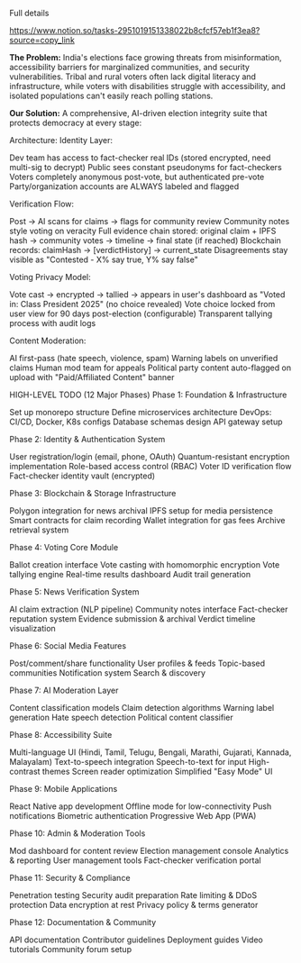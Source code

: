 Full details

https://www.notion.so/tasks-2951019151338022b8cfcf57eb1f3ea8?source=copy_link

**The Problem:**
India's elections face growing threats from misinformation, accessibility barriers for marginalized communities, and security vulnerabilities. Tribal and rural voters often lack digital literacy and infrastructure, while voters with disabilities struggle with accessibility, and isolated populations can't easily reach polling stations.

**Our Solution:**
A comprehensive, AI-driven election integrity suite that protects democracy at every stage:

Architecture:
Identity Layer:

Dev team has access to fact-checker real IDs (stored encrypted, need multi-sig to decrypt)
Public sees constant pseudonyms for fact-checkers
Voters completely anonymous post-vote, but authenticated pre-vote
Party/organization accounts are ALWAYS labeled and flagged

Verification Flow:

Post → AI scans for claims → flags for community review
Community notes style voting on veracity
Full evidence chain stored: original claim + IPFS hash → community votes → timeline → final state (if reached)
Blockchain records: claimHash → [verdictHistory] → current_state
Disagreements stay visible as "Contested - X% say true, Y% say false"

Voting Privacy Model:

Vote cast → encrypted → tallied → appears in user's dashboard as "Voted in: Class President 2025" (no choice revealed)
Vote choice locked from user view for 90 days post-election (configurable)
Transparent tallying process with audit logs

Content Moderation:

AI first-pass (hate speech, violence, spam)
Warning labels on unverified claims
Human mod team for appeals
Political party content auto-flagged on upload with "Paid/Affiliated Content" banner


HIGH-LEVEL TODO (12 Major Phases)
Phase 1: Foundation & Infrastructure

Set up monorepo structure
Define microservices architecture
DevOps: CI/CD, Docker, K8s configs
Database schemas design
API gateway setup

Phase 2: Identity & Authentication System

User registration/login (email, phone, OAuth)
Quantum-resistant encryption implementation
Role-based access control (RBAC)
Voter ID verification flow
Fact-checker identity vault (encrypted)

Phase 3: Blockchain & Storage Infrastructure

Polygon integration for news archival
IPFS setup for media persistence
Smart contracts for claim recording
Wallet integration for gas fees
Archive retrieval system

Phase 4: Voting Core Module

Ballot creation interface
Vote casting with homomorphic encryption
Vote tallying engine
Real-time results dashboard
Audit trail generation

Phase 5: News Verification System

AI claim extraction (NLP pipeline)
Community notes interface
Fact-checker reputation system
Evidence submission & archival
Verdict timeline visualization

Phase 6: Social Media Features

Post/comment/share functionality
User profiles & feeds
Topic-based communities
Notification system
Search & discovery

Phase 7: AI Moderation Layer

Content classification models
Claim detection algorithms
Warning label generation
Hate speech detection
Political content classifier

Phase 8: Accessibility Suite

Multi-language UI (Hindi, Tamil, Telugu, Bengali, Marathi, Gujarati, Kannada, Malayalam)
Text-to-speech integration
Speech-to-text for input
High-contrast themes
Screen reader optimization
Simplified "Easy Mode" UI

Phase 9: Mobile Applications

React Native app development
Offline mode for low-connectivity
Push notifications
Biometric authentication
Progressive Web App (PWA)

Phase 10: Admin & Moderation Tools

Mod dashboard for content review
Election management console
Analytics & reporting
User management tools
Fact-checker verification portal

Phase 11: Security & Compliance

Penetration testing
Security audit preparation
Rate limiting & DDoS protection
Data encryption at rest
Privacy policy & terms generator

Phase 12: Documentation & Community

API documentation
Contributor guidelines
Deployment guides
Video tutorials
Community forum setup
